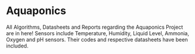 # Aquaponics
All Algorithms, Datasheets and Reports regarding the Aquaponics Project are in here! 
Sensors include Temperature, Humidity, Liquid Level, Ammonia, Oxygen and pH sensors. Their codes and respective datasheets have been included.  
